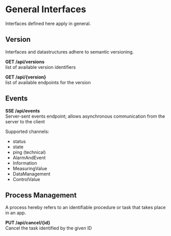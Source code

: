 # General Interfaces

Interfaces defined here apply in general.

## Version

Interfaces and datastructures adhere to semantic versioning.

**GET /api/versions**\
list of available version identifiers

**GET /api/{version}**\
list of available endpoints for the version

## Events

**SSE /api/events**\
Server-sent events endpoint; allows asynchronous communication from the server to the client

Supported channels:
- status
- state
- ping (technical)
- AlarmAndEvent
- Information
- MeasuringValue
- DataManagement
- ControlValue

## Process Management

A process hereby refers to an identifiable procedure or task that takes place in an app.

**PUT /api/cancel/{id}**\
Cancel the task identified by the given ID
